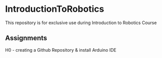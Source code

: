 # IntroductionToRobotics


This repository is for exclusive use during Introduction to Robotics Course


## Assignments

H0 - creating a Github Repository & install Arduino IDE
